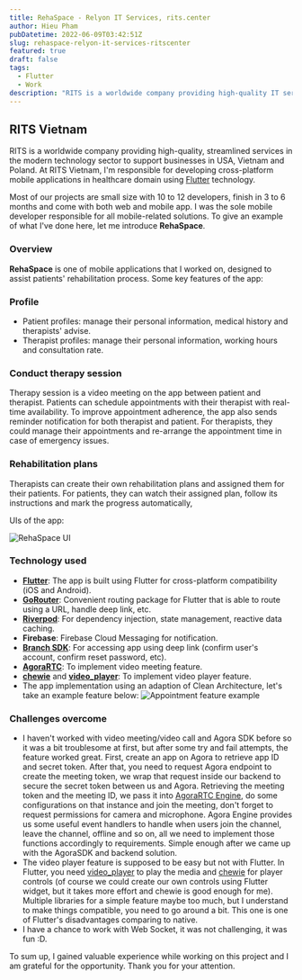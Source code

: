 ```yaml
---
title: RehaSpace - Relyon IT Services, rits.center
author: Hieu Pham
pubDatetime: 2022-06-09T03:42:51Z
slug: rehaspace-relyon-it-services-ritscenter
featured: true
draft: false
tags:
  - Flutter
  - Work
description: "RITS is a worldwide company providing high-quality IT services in USA and Poland. At RITS Vietnam, I'm responsible for developing cross-platform mobile applications in healthcare domain using Flutter technology."
---
```


## RITS Vietnam

RITS is a worldwide company providing high-quality, streamlined services in the modern technology sector to support businesses in USA, Vietnam and Poland. At RITS Vietnam, I'm responsible for developing cross-platform mobile applications in healthcare domain using [Flutter](https://flutter.dev/) technology.

Most of our projects are small size with 10 to 12 developers, finish in 3 to 6 months and come with both web and mobile app. I was the sole mobile developer responsible for all mobile-related solutions. To give an example of what I've done here, let me introduce **RehaSpace**.

### Overview

**RehaSpace** is one of mobile applications that I worked on, designed to assist patients' rehabilitation process. Some key features of the app:

### **Profile**

- Patient profiles: manage their personal information, medical history and therapists' advise.
- Therapist profiles: manage their personal information, working hours and consultation rate.

### **Conduct therapy session**

Therapy session is a video meeting on the app between patient and therapist. Patients can schedule appointments with their therapist with real-time availability. To improve appointment adherence, the app also sends reminder notification for both therapist and patient. For therapists, they could manage their appointments and re-arrange the appointment time in case of emergency issues.

### **Rehabilitation plans**

Therapists can create their own rehabilitation plans and assigned them for their patients. For patients, they can watch their assigned plan, follow its instructions and mark the progress automatically,

UIs of the app:

![RehaSpace UI](https://res.cloudinary.com/dadzzlvcy/image/upload/v1711275258/rehaspace_9e092af00a.png)

### Technology used

- [**Flutter**](https://flutter.dev/): The app is built using Flutter for cross-platform compatibility (iOS and Android).
- [**GoRouter**](https://pub.dev/packages/go_router): Convenient routing package for Flutter that is able to route using a URL, handle deep link, etc.
- [**Riverpod**](https://pub.dev/packages/riverpod): For dependency injection, state management, reactive data caching.
- **Firebase**: Firebase Cloud Messaging for notification.
- [**Branch SDK**](https://branch.io/): For accessing app using deep link (confirm user's account, confirm reset password, etc).
- [**AgoraRTC**](https://agora.io/): To implement video meeting feature.
- [**chewie**](https://pub.dev/packages/chewie) and [**video_player**](https://pub.dev/packages/video_player): To implement video player feature.
- The app implementation using an adaption of Clean Architecture, let's take an example feature below:
  ![Appointment feature example](https://res.cloudinary.com/dadzzlvcy/image/upload/v1711304146/appointment_feature_example_64c4448436.png)

### Challenges overcome

- I haven't worked with video meeting/video call and Agora SDK before so it was a bit troublesome at first, but after some try and fail attempts, the feature worked great. First, create an app on Agora to retrieve app ID and secret token. After that, you need to request Agora endpoint to create the meeting token, we wrap that request inside our backend to secure the secret token between us and Agora. Retrieving the meeting token and the meeting ID, we pass it into [AgoraRTC Engine](https://pub.dev/packages/agora_rtc_engine), do some configurations on that instance and join the meeting, don't forget to request permissions for camera and microphone. Agora Engine provides us some useful event handlers to handle when users join the channel, leave the channel, offline and so on, all we need to implement those functions accordingly to requirements. Simple enough after we came up with the AgoraSDK and backend solution.
- The video player feature is supposed to be easy but not with Flutter. In Flutter, you need [video_player](https://pub.dev/packages/video_player) to play the media and [chewie](https://pub.dev/packages/chewie) for player controls (of course we could create our own controls using Flutter widget, but it takes more effort and chewie is good enough for me). Multiple libraries for a simple feature maybe too much, but I understand to make things compatible, you need to go around a bit. This one is one of Flutter's disadvantages comparing to native.
- I have a chance to work with Web Socket, it was not challenging, it was fun :D.

To sum up, I gained valuable experience while working on this project and I am grateful for the opportunity. Thank you for your attention.
